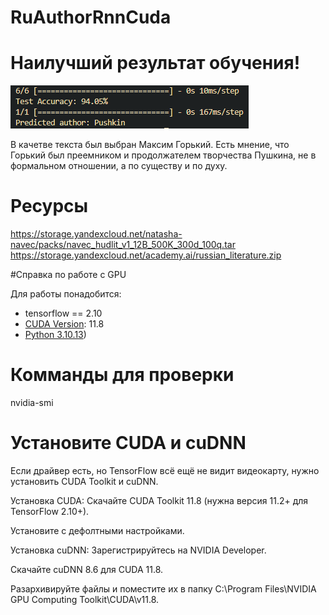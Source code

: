 # RuAuthorRnnCuda
# Наилучший результат обучения! 

![alt text](https://github.com/YuioiuY/RuAuthorRnnCuda/blob/main/Acc.png)

В качетве текста был выбран Максим Горький. Есть мнение, что Горький был преемником и продолжателем творчества Пушкина, не в формальном отношении, а по существу и по духу.


# Ресурсы 
https://storage.yandexcloud.net/natasha-navec/packs/navec_hudlit_v1_12B_500K_300d_100q.tar
https://storage.yandexcloud.net/academy.ai/russian_literature.zip

#Справка по работе с GPU 

Для работы понадобится: 

- tensorflow == 2.10
- [CUDA Version](https://developer.nvidia.com/cuda-11-8-0-download-archive?target_os=Windows&target_arch=x86_64&target_version=11&target_type=exe_network): 11.8 
- [Python 3.10.13](https://www.python.org/downloads/release/python-31013/))

# Комманды для проверки

nvidia-smi

# Установите CUDA и cuDNN
Если драйвер есть, но TensorFlow всё ещё не видит видеокарту, нужно установить CUDA Toolkit и cuDNN.

Установка CUDA:
Скачайте CUDA Toolkit 11.8 (нужна версия 11.2+ для TensorFlow 2.10+).

Установите с дефолтными настройками.

Установка cuDNN:
Зарегистрируйтесь на NVIDIA Developer.

Скачайте cuDNN 8.6 для CUDA 11.8.

Разархивируйте файлы и поместите их в папку C:\Program Files\NVIDIA GPU Computing Toolkit\CUDA\v11.8\.

#